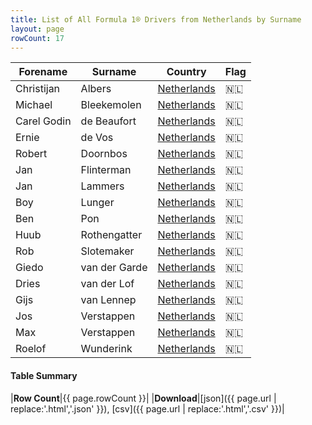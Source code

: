 ```yaml
---
title: List of All Formula 1® Drivers from Netherlands by Surname
layout: page
rowCount: 17
---
```


| Forename | Surname | Country | Flag |
|--|--|--|--|
| Christijan | Albers | [Netherlands](/f1/countries/netherlands) | 🇳🇱 |
| Michael | Bleekemolen | [Netherlands](/f1/countries/netherlands) | 🇳🇱 |
| Carel Godin | de Beaufort | [Netherlands](/f1/countries/netherlands) | 🇳🇱 |
| Ernie | de Vos | [Netherlands](/f1/countries/netherlands) | 🇳🇱 |
| Robert | Doornbos | [Netherlands](/f1/countries/netherlands) | 🇳🇱 |
| Jan | Flinterman | [Netherlands](/f1/countries/netherlands) | 🇳🇱 |
| Jan | Lammers | [Netherlands](/f1/countries/netherlands) | 🇳🇱 |
| Boy | Lunger | [Netherlands](/f1/countries/netherlands) | 🇳🇱 |
| Ben | Pon | [Netherlands](/f1/countries/netherlands) | 🇳🇱 |
| Huub | Rothengatter | [Netherlands](/f1/countries/netherlands) | 🇳🇱 |
| Rob | Slotemaker | [Netherlands](/f1/countries/netherlands) | 🇳🇱 |
| Giedo | van der Garde | [Netherlands](/f1/countries/netherlands) | 🇳🇱 |
| Dries | van der Lof | [Netherlands](/f1/countries/netherlands) | 🇳🇱 |
| Gijs | van Lennep | [Netherlands](/f1/countries/netherlands) | 🇳🇱 |
| Jos | Verstappen | [Netherlands](/f1/countries/netherlands) | 🇳🇱 |
| Max | Verstappen | [Netherlands](/f1/countries/netherlands) | 🇳🇱 |
| Roelof | Wunderink | [Netherlands](/f1/countries/netherlands) | 🇳🇱 |

#### Table Summary

|**Row Count**|{{ page.rowCount }}|
|**Download**|[json]({{ page.url | replace:'.html','.json' }}), [csv]({{ page.url | replace:'.html','.csv' }})|
